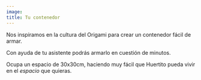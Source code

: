 ```yaml
---
image:
title: Tu contenedor
---
```

Nos inspiramos en la cultura del Origami para crear un contenedor  fácil de armar.

Con ayuda de tu asistente podrás armarlo en cuestión de minutos.

Ocupa un espacio de 30x30cm, haciendo muy fácil que Huertito pueda vivir en el _espacio_ que quieras.
